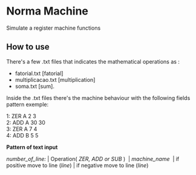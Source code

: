 # Norma Machine
Simulate a register machine functions

## How to use
There's a few .txt files that indicates the mathematical operations as : <br> 
* fatorial.txt [fatorial] <br>
* multiplicacao.txt [multiplication]<br>
* soma.txt [sum].

Inside the .txt files there's the machine behaviour with the following fields pattern exemple:

1: ZER A 2 3 <br>
2: ADD A 30 30  <br>
3: ZER A 7 4  <br>
4: ADD B 5 5  <br>

**Pattern of text input**

*number_of_line:* | Operation(&nbsp;*ZER, ADD or SUB*&nbsp;)&nbsp; | *machine_name* &nbsp;| if positive move to line (*line*)&nbsp;| if negative move to line (*line*)
